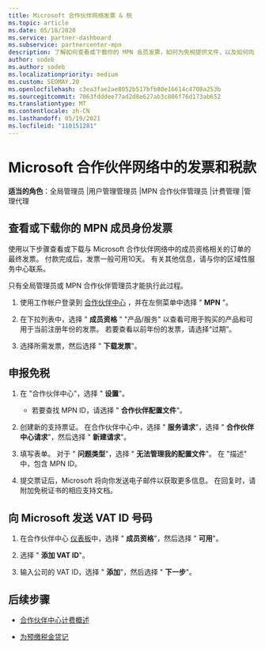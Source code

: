 ```yaml
---
title: Microsoft 合作伙伴网络发票 & 税
ms.topic: article
ms.date: 05/18/2020
ms.service: partner-dashboard
ms.subservice: partnercenter-mpn
description: 了解如何查看或下载你的 MPN 会员发票，如何为免税提供文件，以及如何向 Microsoft 发送 VAT ID 号。
author: sodeb
ms.author: sodeb
ms.localizationpriority: medium
ms.custom: SEOMAY.20
ms.openlocfilehash: c3ea3fae2ae8052b517bfb80e16614c4708a253b
ms.sourcegitcommit: 7063fdddee77ad2d8e627ab3c806f76d173ab652
ms.translationtype: MT
ms.contentlocale: zh-CN
ms.lasthandoff: 05/19/2021
ms.locfileid: "110151281"
---
```

# <a name="invoices-and-taxes-in-the-microsoft-partner-network"></a>Microsoft 合作伙伴网络中的发票和税款

**适当的角色**：全局管理员 |用户管理管理员 |MPN 合作伙伴管理员 |计费管理 |管理代理

## <a name="view-or-download-your-mpn-membership-invoice"></a>查看或下载你的 MPN 成员身份发票

使用以下步骤查看或下载与 Microsoft 合作伙伴网络中的成员资格相关的订单的最终发票。 付款完成后，发票一般可用10天。 有关其他信息，请与你的区域性服务中心联系。  

只有全局管理员或 MPN 合作伙伴管理员才能执行此过程。 

1.  使用工作帐户登录到 [合作伙伴中心](https://partner.microsoft.com/dashboard/home) ，并在左侧菜单中选择 " **MPN** "。

4.  在下拉列表中，选择 " **成员资格** " "产品/服务" 以查看可用于购买的产品和可用于当前注册年份的发票。 若要查看以前年份的发票，请选择“过期”。

6.  选择所需发票，然后选择 " **下载发票**"。 

## <a name="file-a-tax-exemption"></a>申报免税

1.  在 "合作伙伴中心"，选择 " **设置**"。
    - 若要查找 MPN ID，请选择 " **合作伙伴配置文件**"。

2.  创建新的支持票证。 在合作伙伴中心中，选择 " **服务请求**"，选择 " **合作伙伴中心请求**"，然后选择 " **新建请求**"。

3.  填写表单。 对于 " **问题类型**"，选择 " **无法管理我的配置文件**"。 在 "描述" 中，包含 MPN ID。

4.  提交票证后，Microsoft 将向你发送电子邮件以获取更多信息。 在回复时，请附加免税证书的相应支持文档。

## <a name="send-microsoft-your-vat-id-number"></a>向 Microsoft 发送 VAT ID 号码

1.  在合作伙伴中心 [仪表板](https://partner.microsoft.com/dashboard/home)中，选择 " **成员资格**"，然后选择 " **可用**"。 

2.  选择 " **添加 VAT ID**"。 

3.  输入公司的 VAT ID，选择 " **添加**"，然后选择 " **下一步**"。 

## <a name="next-steps"></a>后续步骤

- [合作伙伴中心计费概述](billing-basics.md)

- [为预缴税金贷记](withholding-tax-credit-form.md)